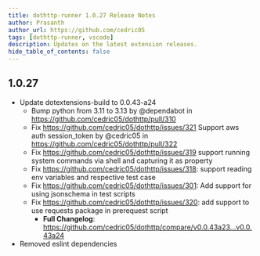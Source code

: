 ```yaml
---
title: dothttp-runner 1.0.27 Release Notes
author: Prasanth
author_url: https://github.com/cedric05
tags: [dothttp-runner, vscode]
description: Updates on the latest extension releases.
hide_table_of_contents: false
---
```


## 1.0.27
- Update dotextensions-build to 0.0.43-a24
  * Bump python from 3.11 to 3.13 by @dependabot in https://github.com/cedric05/dothttp/pull/310
  * Fix https://github.com/cedric05/dothttp/issues/321 Support aws auth session_token by @cedric05 in https://github.com/cedric05/dothttp/pull/322
  * Fix https://github.com/cedric05/dothttp/issues/319 support running system commands via shell and capturing it as property
  * Fix https://github.com/cedric05/dothttp/issues/318: support reading env variables and respective test case
  * Fix https://github.com/cedric05/dothttp/issues/301: Add support for using jsonschema in test scripts
  * Fix https://github.com/cedric05/dothttp/issues/320: add support to use requests package in prerequest script
    * **Full Changelog**: https://github.com/cedric05/dothttp/compare/v0.0.43a23...v0.0.43a24
- Removed eslint dependencies
